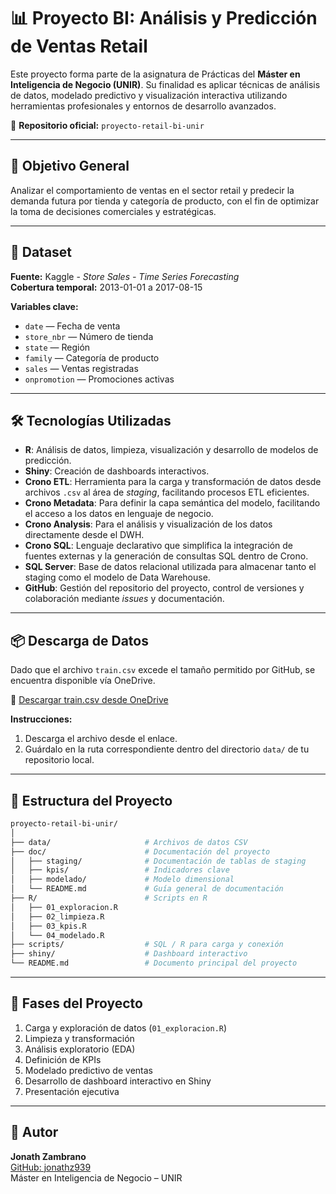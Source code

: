 # 📊 Proyecto BI: Análisis y Predicción de Ventas Retail

Este proyecto forma parte de la asignatura de Prácticas del **Máster en Inteligencia de Negocio (UNIR)**. Su finalidad es aplicar técnicas de análisis de datos, modelado predictivo y visualización interactiva utilizando herramientas profesionales y entornos de desarrollo avanzados.

🔗 **Repositorio oficial:** `proyecto-retail-bi-unir`

---

## 🎯 Objetivo General

Analizar el comportamiento de ventas en el sector retail y predecir la demanda futura por tienda y categoría de producto, con el fin de optimizar la toma de decisiones comerciales y estratégicas.

---

## 🧩 Dataset

**Fuente:** Kaggle - *Store Sales - Time Series Forecasting*  
**Cobertura temporal:** 2013-01-01 a 2017-08-15  

**Variables clave:**
- `date` — Fecha de venta
- `store_nbr` — Número de tienda
- `state` — Región
- `family` — Categoría de producto
- `sales` — Ventas registradas
- `onpromotion` — Promociones activas

---

## 🛠️ Tecnologías Utilizadas

- **R**: Análisis de datos, limpieza, visualización y desarrollo de modelos de predicción.
- **Shiny**: Creación de dashboards interactivos.
- **Crono ETL**: Herramienta para la carga y transformación de datos desde archivos `.csv` al área de *staging*, facilitando procesos ETL eficientes.
- **Crono Metadata**: Para definir la capa semántica del modelo, facilitando el acceso a los datos en lenguaje de negocio.
- **Crono Analysis**: Para el análisis y visualización de los datos directamente desde el DWH.
- **Crono SQL**: Lenguaje declarativo que simplifica la integración de fuentes externas y la generación de consultas SQL dentro de Crono.
- **SQL Server**: Base de datos relacional utilizada para almacenar tanto el staging como el modelo de Data Warehouse.
- **GitHub**: Gestión del repositorio del proyecto, control de versiones y colaboración mediante *issues* y documentación.

---

## 📦 Descarga de Datos

Dado que el archivo `train.csv` excede el tamaño permitido por GitHub, se encuentra disponible vía OneDrive.

🔗 [Descargar train.csv desde OneDrive](https://onedrive.live.com/...)

**Instrucciones:**
1. Descarga el archivo desde el enlace.
2. Guárdalo en la ruta correspondiente dentro del directorio `data/` de tu repositorio local.

---

## 🔁 Estructura del Proyecto

```bash
proyecto-retail-bi-unir/
│
├── data/                     # Archivos de datos CSV
├── doc/                      # Documentación del proyecto
│   ├── staging/              # Documentación de tablas de staging
│   ├── kpis/                 # Indicadores clave
│   ├── modelado/             # Modelo dimensional
│   └── README.md             # Guía general de documentación
├── R/                        # Scripts en R
│   ├── 01_exploracion.R
│   ├── 02_limpieza.R
│   ├── 03_kpis.R
│   └── 04_modelado.R
├── scripts/                  # SQL / R para carga y conexión
├── shiny/                    # Dashboard interactivo
└── README.md                 # Documento principal del proyecto
```

---

## 🧪 Fases del Proyecto

1. Carga y exploración de datos (`01_exploracion.R`)
2. Limpieza y transformación
3. Análisis exploratorio (EDA)
4. Definición de KPIs
5. Modelado predictivo de ventas
6. Desarrollo de dashboard interactivo en Shiny
7. Presentación ejecutiva

---

## 👤 Autor

**Jonath Zambrano**  
[GitHub: jonathz939](https://github.com/jonathz939)  
Máster en Inteligencia de Negocio – UNIR
